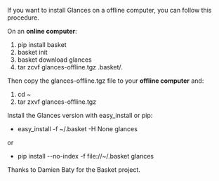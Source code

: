 If you want to install Glances on a offline computer, you can follow this procedure.

On an **online computer**:

1. pip install basket
2. basket init
3. basket download glances
4. tar zcvf glances-offline.tgz .basket/*.*

Then copy the glances-offline.tgz file to your **offline computer** and:

1. cd ~
2. tar zxvf glances-offline.tgz

Install the Glances version with easy_install or pip:

*  easy_install -f ~/.basket -H None glances

or

*  pip install --no-index -f file://~/.basket glances

Thanks to Damien Baty for the Basket project.